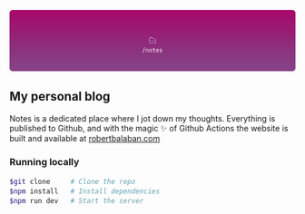 ![Notes Header Image](assets/readme-header.svg?raw=true)

## My personal blog

Notes is a dedicated place where I jot down my thoughts. Everything is published to Github, and with the magic ✨ of Github Actions the website is built and available at [robertbalaban.com](https://robertbalaban.com)

### Running locally

```sh
$git clone     # Clone the repo
$npm install   # Install dependencies
$npm run dev   # Start the server
```

